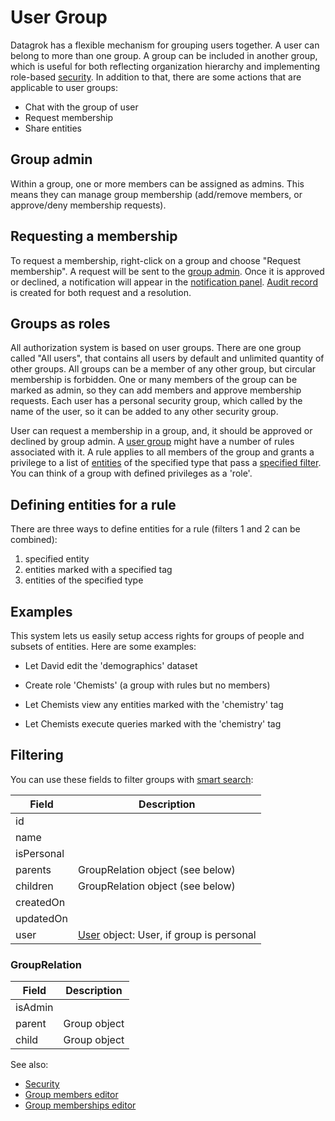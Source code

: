 <!-- TITLE: User Group -->
<!-- SUBTITLE: -->

# User Group

Datagrok has a flexible mechanism for grouping users together. A user can belong to more than one group. A group
can be included in another group, which is useful for both reflecting organization hierarchy and implementing 
role-based [security](security.md). In addition to that, there are some actions that are 
applicable to user groups:

* Chat with the group of user
* Request membership
* Share entities

## Group admin  
 
Within a group, one or more members can be assigned as admins. This means they can manage group membership (add/remove
members, or approve/deny membership requests). 
 
## Requesting a membership
 
To request a membership, right-click on a group and choose "Request membership". A request will be sent to the
[group admin](#markdown-header-group-admin). Once it is approved or declined, a notification will appear in the
[notification panel](../overview/user-profile-view.md#notifications). [Audit record](audit.md) is created 
for both request and a resolution.
    
## Groups as roles

All authorization system is based on user groups. There are one group called "All users", that contains all users by default and unlimited quantity of other groups.
All groups can be a member of any other group, but circular membership is forbidden.
One or many members of the group can be marked as admin, so they can add members and approve membership requests.
Each user has a personal security group, which called by the name of the user, so it can be added to any other security group.

User can request a membership in a group, and, it should be approved or declined by group admin.
A [user group](group.md) might have a number of rules associated with it. A rule applies to all members 
of the group and grants a privilege to a list of [entities](../overview/objects.md) of the specified type that pass a 
[specified filter](#defining-entities-for-a-rule.md). You can think of a group with defined privileges as a 'role'. 
 
## Defining entities for a rule

There are three ways to define entities for a rule (filters 1 and 2 can be combined):
1. specified entity
2. entities marked with a specified tag
3. entities of the specified type 

## Examples

This system lets us easily setup access rights for groups of people and subsets of entities. Here are some examples:

* Let David edit the 'demographics' dataset
* Create role 'Chemists' (a group with rules but no members)

* Let Chemists view any entities marked with the 'chemistry' tag
* Let Chemists execute queries marked with the 'chemistry' tag

## Filtering

You can use these fields to filter groups with [smart search](../overview/smart-search.md):

| Field       | Description                                        |
|-------------|----------------------------------------------------|
| id          |                                                    |
| name        |                                                    |
| isPersonal  |                                                    |
| parents     | GroupRelation object (see below)                   |
| children    | GroupRelation object (see below)                   |
| createdOn   |                                                    |
| updatedOn   |                                                    | 
| user        | [User](user.md) object: User, if group is personal |


### GroupRelation

  | Field       | Description                                        |
  |-------------|----------------------------------------------------|
  | isAdmin     |                                                    |
  | parent      | Group object                                       |
  | child       | Group object                                       |

See also:

  * [Security](security.md)
  * [Group members editor](edit-group-members.md)
  * [Group memberships editor](edit-group-memberships.md)
